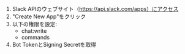 1. Slack APIのウェブサイト（https://api.slack.com/apps）にアクセス
2. "Create New App"をクリック
3. 以下の権限を設定:
   - chat:write
   - commands
4. Bot TokenとSigning Secretを取得
